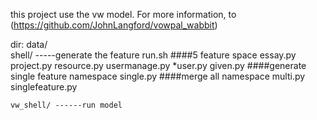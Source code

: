 this project use the vw model.
For more information, to (https://github.com/JohnLangford/vowpal_wabbit)


dir:
    data/   
    shell/    -----generate the feature
        run.sh
        ####5 feature space
	    essay.py
	    project.py
	    resource.py
	    usermanage.py *user.py
	    given.py
	####generate single feature namespace
	    single.py
	####merge all namespace
	    multi.py
	    singlefeature.py
	
    vw_shell/ ------run model
